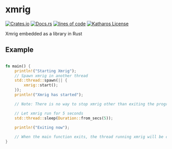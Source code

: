 # xmrig

[![Crates.io](https://img.shields.io/crates/v/xmrig.svg)](https://crates.io/crates/xmrig)
[![Docs.rs](https://docs.rs/xmrig/badge.svg)](https://docs.rs/xmrig)
[![lines of code](https://tokei.rs/b1/github/katharostech/xmrig?category=code)](https://github.com/katharostech/xmrig)
[![Katharos License](https://img.shields.io/badge/License-Katharos-blue)](https://github.com/katharostech/katharos-license)

Xmrig embedded as a library in Rust


## Example


```rust

fn main() {
    println!("Starting Xmrig");
    // Spawn xmrig in another thread
    std::thread::spawn(|| {
        xmrig::start();
    });
    println!("Xmrig has started");

    // Note: There is no way to stop xmrig other than exiting the program

    // Let xmrig run for 5 seconds
    std::thread::sleep(Duration::from_secs(5));
    
    println!("Exiting now");

    // When the main function exits, the thread running xmrig will be closed
}
```




